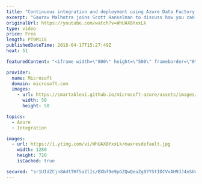 ```yaml
---
title: "Continuous integration and deployment using Azure Data Factory | Azure Friday"
excerpt: "Gaurav Malhotra joins Scott Hanselman to discuss how you can follow industry-leading best practices to do continuous integration and deployment for your Extract Transform/Load (ETL) and Extract Load/Transform (ELT) workflows to multiple environments such as Dev, Test, Prod, and more.  For more information:"
originalUrl: https://youtube.com/watch?v=WhUAX8YxxLk
type: video
price: Free
length: PT9M11S
publishedDateTime: 2018-04-17T15:27:49Z
heat: 51

featuredContent: "<iframe width=\"800\" height=\"500\" frameborder=\"0\" src=\"https://www.youtube.com/embed/WhUAX8YxxLk\" allow=\"accelerometer; autoplay; encrypted-media; gyroscope; picture-in-picture\" allowfullscreen></iframe>"

provider:
  name: Microsoft
  domain: microsoft.com
  images:
    - url: https://smartableai.github.io/microsoft-azure/assets/images/organizations/microsoft.com-50x50.jpg
      width: 50
      height: 50

topics:
  - Azure
  - Integration

images:
  - url: https://i.ytimg.com/vi/WhUAX8YxxLk/maxresdefault.jpg
    width: 1280
    height: 720
    isCached: true

secured: "sr1UIdZCjn8AdtTHf5a2lIs/BXbf9e9pGZQwQeuZg97YStIDCVxAH9JJ4oSUqi6vCHjWTFneAX8FRkPlryHiIIi9/M0yXUzZe3xg01Ntu9nEnHrrS4YLDu6TDMjorGlr+UEvk0//9y54wrE8vfg2g2zx452hUgFZ/8BOHGW7PYzakiAONByrMgpEWcnWx0xoPgLwRnT3ZZ25fDeyrDCfnFU0kPON1plBItL8Q2oEcODNtV3sDJutObLu8XWv9XBiGEP10dp4IA/hwZritEQp2nzgJ7CTNYf4DN9kWj3zLl/3KOxrjbMUtzZq9KFYummYLlVHB3u7ng+voJi1tq3cjVft2e+tjRbJ3ylt8AXQng6MG7K41rb+HuHfc05hK7i5J1p9x242uFpl9yuHbd+Nth8KPjsWgTAVu5BlcFRAJM4=;p9cPcV/vEGfJMYS9r4k22Q=="
---
```


